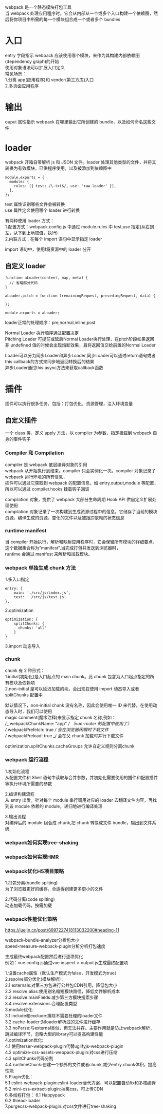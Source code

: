 webpack 是一个静态模块打包工具  
当 webpack 处理应用程序时，它会从内部从一个或多个入口构建一个依赖图，然后将你项目中所需的每一个模块组合成一个或者多个 bundles

# 入口

entry 字段指示 webpack 应该使用哪个模块，来作为其构建内部依赖图(dependency graph)的开始  
使用对象语法可以扩展入口定义  
常见场景：  
1.分离 app(应用程序)和 vendor(第三方库)入口  
2.多页面应用程序   

# 输出

ouput 属性指示 webpack 在哪里输出它所创建的 bundle，以及如何命名这些文件

# loader

webpack 开箱自带解析 js 和 JSON 文件。loader 处理其他类型的文件，并将其转换为有效模块，已供程序使用，以及被添加到依赖图中   

```
module.exports = {
  module: {
    rules: [{ test: /\.txt$/, use: 'raw-loader' }],
  },
};
```

test 属性识别哪些文件会被转换  
use 属性定义使用哪个 loader 进行转换

有两种使用 loader 方式：  
1.配置方式：webpack.config.js 中通过 module.rules 中 test,use 指定(从右到左，从下到上地取值，执行)  
2.内联方式：在每个 import 语句中显示指定 loader

import 语句中，使用!将资源中的 loader 分开

## 自定义 loader

```
function aLoader(content, map, meta) {
  // 省略部分代码
}

aLoader.pitch = function (remainingRequest, precedingRequest, data) {

};

module.exports = aLoader;
```

loader正常的处理顺序：pre,normal,inline,post    

Normal Loader 执行顺序通过配置决定     
Pitching Loader 可提前或延后Normal Loader执行处理，在pitch阶段如果返回非 undefined 值的时候会出现熔断效果，且将返回值交给前置的Normal Loader      

Loader可以分为同步Loader和异步Loader
同步Loader可以通过return语句或者this.callback的方式来同步地返回转换后的结果    
异步Loader通过this.async方法来获取callback函数    

# 插件

插件可以执行很多任务，包括：打包优化，资源管理，注入环境变量

## 自定义插件

一个 class 类，定义 apply 方法，以 compiler 为参数，指定挂载到 webpack 自身的事件钩子

### Compiler 和 Compilation

compiler 是 webpack 底层编译对象的引用  
webpack 从开始执行到结束，compiler 只会实例化一次。compiler 对象记录了 webpack 运行环境的所有信息，  
插件可以通过它获取到 webpack 的配置信息，如 entry,output,module 等配置，所以可以通过 compiler.hooks 挂载钩子回调

compilation 对象，提供了 webpack 大部分生命周期 Hook API 供自定义扩展处理使用  
compilation 对象记录了一次构建到生成资源过程中的信息，它储存了当前的模块资源，编译生成的资源，变化的文件以及被跟踪依赖的状态信息

### runtime manifest

当 compiler 开始执行，解析和映射应用程序时，它会保留所有模块的详细要点。这个数据集合称为“manifest”,当完成打包并发送到浏览器时，  
runtime 会通过 manifest 来解析和加载模块。

### webpack 单独生成 chunk 方法

1.多入口指定

```
entry: {
    main: './src/js/index.js',
    test: './src/js/test.js'
},
```

2.optimization

```
optimization: {
    splitChunks: {
      chunks: 'all'
    }
}
```

3.import 动态导入

### chunk

chunk 有 2 种形式：  
1.initial(初始化)是入口起点的 main chunk。此 chunk 包含为入口起点指定的所有模块及依赖项  
2.non-initial 是可以延迟加载的块。会出现在使用 import 动态导入或者 splitChunks 配置中

默认情况下，non-initial chunk 没有名称，因此会使用唯一 ID 来代替。在使用动态导入时，我们可以使用  
magic comment(魔术注释)来显示指定 chunk 名称,例如：  
/_ webpackChunkName: "app" _/ （vue-router 的配置中使用了）  
/_ webpackPrefetch: true _/ 会在浏览器闲暇时下载文件  
/_ webpackPreload: true _/ 会在父 chunk 加载时并行下载文件    

optimization.splitChunks.cacheGroups 允许自定义规则分离chunk    

### webpack 运行流程

1.初始化流程  
从配置文件和 Shell 语句中读取与合并参数，并初始化需要使用的插件和配置插件等执行环境所需要的参数

2.编译构建流程  
从 entry 出发，针对每个 module 串行调用对应的 loader 去翻译文件内容，再找到该 module 依赖的 module，递归地进行编译处理

3.输出流程  
对编译后的 module 组合成 chunk,把 chunk 转换成文件 bundle，输出到文件系统  

### webpack如何实现tree-shaking

### webpack如何实现HMR


### webpack优化H5项目策略   
1.打包分离(bundle spliting)    
为了浏览器更好的缓存，合适得创建更多更小的文件     

2.代码分离(code spliting)    
动态加载代码，按需加载    


### webpack性能优化策略
https://juejin.cn/post/6997227418113032200#heading-11   

webpack-bundle-analyzer分析包大小    
speed-measure-webpack-plugin分析分析打包速度    

生成最终webpack配置然后进行逐项优化    
例如：vue.config.js通过vue inspect > output.js生成最终配置项    


1.设置cache属性（默认生产模式为false，开发模式为true）   
2.resolve部分优化(模块解析)：   
    2.1 externals:对第三方包进行公共包CDN引用，降低包大小   
    2.2 resolve.alias:使用别名缩短模块路径，降低文件解析成本    
    2.3 resolve.mainFields:减少第三方模块搜索步骤   
    3.4 resolve.extensions:合理配置类型   
3.module优化:   
    3.1 include和exclude:排除不需要处理的loader文件     
    3.2 cache-loader:对loader解析过的文件进行缓存     
    3.3 noParse:与external类似，但无法共存。主要作用就是防止webpack解析，跳过编译环节，忽略大型的library可以提高构建性能        
4.optimization优化:    
    4.1 使用terser-webpack-plugin代替uglifyjs-webpack-plugin    
    4.2 optimize-css-assets-webpack-plugin:对css进行压缩   
    4.3 splitChunks代码分割   
    4.4 runtimeChunk:创建一个额外的文件或者chunk,减少entry chunk体积，提高性能   
5.Plugin优化：    
    5.1 eslint-webpack-plugin:eslint-loader替代方案，可以配置自动fix和多核编译    
    5.2 mini-css-extract-plugin:抽离css，可上传CDN  
6.多线程打包：
    6.1 Happypack    
    6.2 thread-loader   
7.purgecss-webpack-plugin:对css文件进行tree-shaking  

